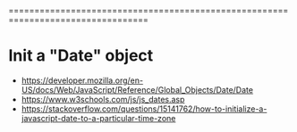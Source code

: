 =================================================================================
# Init a "Date" object
* https://developer.mozilla.org/en-US/docs/Web/JavaScript/Reference/Global_Objects/Date/Date
* https://www.w3schools.com/js/js_dates.asp
* https://stackoverflow.com/questions/15141762/how-to-initialize-a-javascript-date-to-a-particular-time-zone
